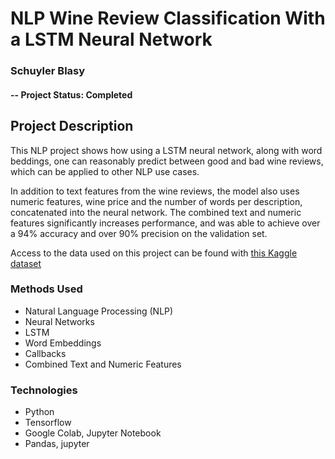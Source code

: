 
# NLP Wine Review Classification With a LSTM Neural Network
### Schuyler Blasy

#### -- Project Status: Completed

## Project Description
This NLP project shows how using a LSTM neural network, along with word beddings, one can reasonably predict between good and bad wine reviews, which can be applied to other NLP use cases. 

In addition to text features from the wine reviews, the model also uses numeric features, wine price and the number of words per description, concatenated into the neural network. The combined text and numeric features significantly increases performance, and was able to achieve over a 94% accuracy and over 90% precision on the validation set.


Access to the data used on this project can be found with [this Kaggle dataset](https://www.kaggle.com/zynicide/wine-reviews)

### Methods Used
* Natural Language Processing (NLP)
* Neural Networks
* LSTM
* Word Embeddings
* Callbacks
* Combined Text and Numeric Features

### Technologies
* Python
* Tensorflow
* Google Colab, Jupyter Notebook
* Pandas, jupyter

